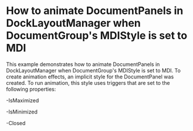 # How to animate DocumentPanels in DockLayoutManager when DocumentGroup's MDIStyle is set to MDI


<p>This example demonstrates how to animate DocumentPanels in DockLayoutManager when DocumentGroup's MDIStyle is set to MDI. To create animation effects, an implicit style for the DocumentPanel was created. To run animation, this style uses triggers that are set to the following properties:</p><p>-IsMaximized</p><p>-IsMinimized</p><p>-Closed</p>

<br/>


